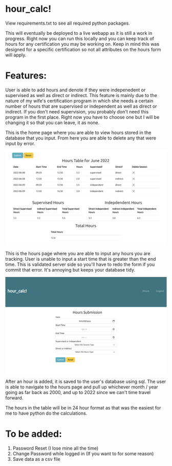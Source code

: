 # hour_calc!

View requirements.txt to see all required python packages.

This will eventually be deployed to a live webapp as it is still a work in progress. Right now you can run this locally and you can keep track of hours for any certification you may be working on. Keep in mind this was designed for a specific certification so not all attributes on the hours form will apply.

# Features:

User is able to add hours and denote if they were indepenedent or supervised as well as direct or indirect. This feature is mainly due to the nature of my wife's certification program in which she needs a certain number of hours that are supervised or independent as well as direct or indirect. If you don't need supervision, you probably don't need this program in the first place. Right now you have to choose one but I will be changing it so that you can leave, it as none.

This is the home page where you are able to view hours stored in the database that you input. From here you are able to delete any that were input by error.

![home page!](/images/home_page.png "Home Page")

This is the hours page where you are able to input any hours you are tracking. User is unable to input a start time that is greater
than the end time. This is validated server side so you'll have to redo the form if you commit that error. It's annoying but keeps your
database tidy.

![hours page!](/images/hour-sub.png "Hours Page")

After an hour is added, it is saved to the user's database using sql. The user is able to navigate to the hours page and pull up whichever month / year going as far back as 2000, and up to 2022 since we can't time travel forward. 

The hours in the table will be in 24 hour format as that was the easiest for me to have python do the calculations.

# To be added:
1. Password Reset (I lose mine all the time)
2. Change Password while logged in (If you want to for some reason)
3. Save data as a csv file

